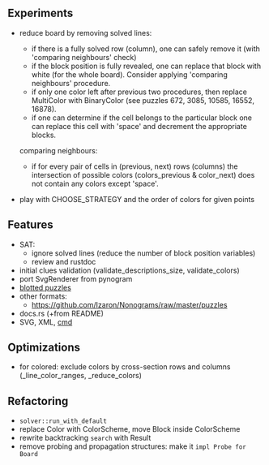 ## Experiments
- reduce board by removing solved lines:
  - if there is a fully solved row (column), one can safely remove it (with 'comparing neighbours' check)
  - if the block position is fully revealed, one can replace that block with white (for the whole board).
  Consider applying 'comparing neighbours' procedure.
  - if only one color left after previous two procedures, then replace MultiColor with BinaryColor
    (see puzzles 672, 3085, 10585, 16552, 16878).
  - if one can determine if the cell belongs to the particular block
    one can replace this cell with 'space' and decrement the appropriate blocks.

  comparing neighbours:
  - if for every pair of cells in (previous, next) rows (columns) the intersection
    of possible colors (colors_previous & color_next) does not contain any colors except 'space'.
- play with CHOOSE_STRATEGY and the order of colors for given points


## Features
- SAT:
  - ignore solved lines (reduce the number of block position variables)
  - review and rustdoc
- initial clues validation (validate_descriptions_size, validate_colors)
- port SvgRenderer from pynogram
- [blotted puzzles](https://webpbn.com/19407)
- other formats:
  - https://github.com/Izaron/Nonograms/raw/master/puzzles
- docs.rs (+from README)
- SVG, XML, [cmd](https://docs.python.org/3/library/cmd.html)


## Optimizations
- for colored: exclude colors by cross-section rows and columns (_line_color_ranges, _reduce_colors)


## Refactoring
- `solver::run_with_default`
- replace Color with ColorScheme, move Block inside ColorScheme
- rewrite backtracking `search` with Result
- remove probing and propagation structures: make it `impl Probe for Board`
